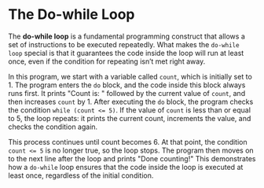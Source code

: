 # The Do-while Loop

The **do-while loop** is a fundamental programming construct that allows a set of instructions to be executed repeatedly. What makes the `do-while loop` special is that it guarantees the code inside the loop will run at least once, even if the condition for repeating isn’t met right away.

In this program, we start with a variable called `count`, which is initially set to 1. The program enters the `do` block, and the code inside this block always runs first. It prints "Count is: " followed by the current value of `count`, and then increases `count` by 1. After executing the `do` block, the program checks the condition `while (count <= 5)`. If the value of `count` is less than or equal to 5, the loop repeats: it prints the current count, increments the value, and checks the condition again. 

This process continues until count becomes 6. At that point, the condition `count <= 5` is no longer true, so the loop stops. The program then moves on to the next line after the loop and prints "Done counting!" This demonstrates how a `do-while` loop ensures that the code inside the loop is executed at least once, regardless of the initial condition.
